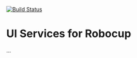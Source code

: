 [![Build Status](https://travis-ci.org/mkilchhofer/robocup-ui.svg?branch=master)](https://travis-ci.org/mkilchhofer/robocup-ui)
# UI Services for Robocup
...
